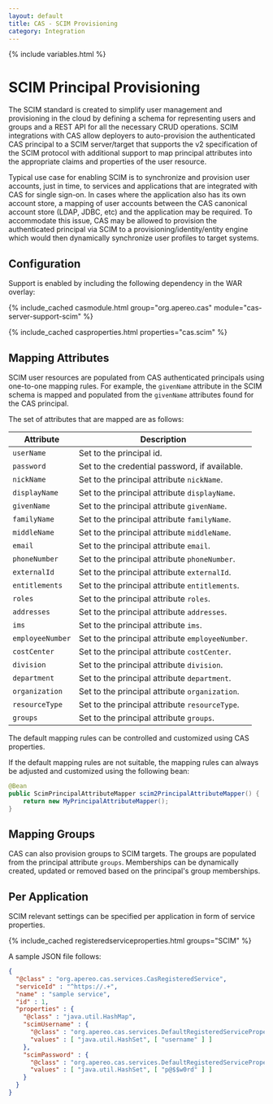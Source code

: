 ```yaml
---
layout: default
title: CAS - SCIM Provisioning
category: Integration
---
```


{% include variables.html %}

# SCIM Principal Provisioning

The SCIM standard is created to simplify user management and provisioning in the cloud by
defining a schema for representing users and groups and a REST API for all the necessary CRUD operations. SCIM 
integrations with CAS allow deployers to auto-provision the authenticated CAS principal to a SCIM server/target 
that supports the v2 specification of the SCIM protocol with additional support to map principal 
attributes into the appropriate claims and properties of the user resource.

Typical use case for enabling SCIM is to synchronize and provision user accounts, just in time, 
to services and applications that are integrated with CAS for single sign-on. In cases where 
the application also has its own account store, a mapping of user accounts between 
the CAS canonical account store (LDAP, JDBC, etc) and the application may be required. To 
accommodate this issue, CAS may be allowed to provision the authenticated principal 
via SCIM to a provisioning/identity/entity engine which would then dynamically synchronize user profiles to target systems.

## Configuration

Support is enabled by including the following dependency in the WAR overlay:

{% include_cached casmodule.html group="org.apereo.cas" module="cas-server-support-scim" %}

{% include_cached casproperties.html properties="cas.scim" %}

## Mapping Attributes

SCIM user resources are populated from CAS authenticated principals using one-to-one mapping rules. For example, the `givenName`
attribute in the SCIM schema is mapped and populated from the `givenName` attributes found for the CAS principal.

The set of attributes that are mapped are as follows:

| Attribute        | Description                                      |
|------------------|--------------------------------------------------|
| `userName`       | Set to the principal id.                         |
| `password`       | Set to the credential password, if available.    |
| `nickName`       | Set to the principal attribute `nickName`.       |
| `displayName`    | Set to the principal attribute `displayName`.    |
| `givenName`      | Set to the principal attribute `givenName`.      |
| `familyName`     | Set to the principal attribute `familyName`.     |
| `middleName`     | Set to the principal attribute `middleName`.     |
| `email`          | Set to the principal attribute `email`.          |
| `phoneNumber`    | Set to the principal attribute `phoneNumber`.    |
| `externalId`     | Set to the principal attribute `externalId`.     |
| `entitlements`   | Set to the principal attribute `entitlements`.   |
| `roles`          | Set to the principal attribute `roles`.          |
| `addresses`      | Set to the principal attribute `addresses`.      |
| `ims`            | Set to the principal attribute `ims`.            |
| `employeeNumber` | Set to the principal attribute `employeeNumber`. |
| `costCenter`     | Set to the principal attribute `costCenter`.     |
| `division`       | Set to the principal attribute `division`.       |
| `department`     | Set to the principal attribute `department`.     |
| `organization`   | Set to the principal attribute `organization`.   |
| `resourceType`   | Set to the principal attribute `resourceType`.   |
| `groups`         | Set to the principal attribute `groups`.         |

The default mapping rules can be controlled and customized using CAS properties. 

If the default mapping rules are not suitable, the mapping rules can always be adjusted 
and customized using the following bean:   

```java
@Bean
public ScimPrincipalAttributeMapper scim2PrincipalAttributeMapper() {
    return new MyPrincipalAttributeMapper();
}
```
  
## Mapping Groups

CAS can also provision groups to SCIM targets. The groups are populated from the principal attribute `groups`.
Memberships can be dynamically created, updated or removed based on the principal's group memberships.

## Per Application

SCIM relevant settings can be specified per application in form of service properties. 

{% include_cached registeredserviceproperties.html groups="SCIM" %}
 
A sample JSON file follows:

```json
{
  "@class" : "org.apereo.cas.services.CasRegisteredService",
  "serviceId" : "^https://.+",
  "name" : "sample service",
  "id" : 1,
  "properties" : {
    "@class" : "java.util.HashMap",
    "scimUsername" : {
      "@class" : "org.apereo.cas.services.DefaultRegisteredServiceProperty",
      "values" : [ "java.util.HashSet", [ "username" ] ]
    },
    "scimPassword" : {
      "@class" : "org.apereo.cas.services.DefaultRegisteredServiceProperty",
      "values" : [ "java.util.HashSet", [ "p@$$w0rd" ] ]
    }
  }
}
```
